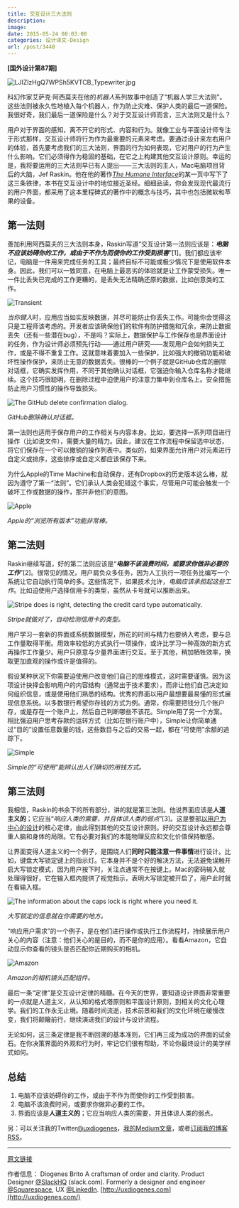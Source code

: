 ```yaml
---
title: 交互设计三大法则
description: 
image: 
date: 2015-05-24 00:03:00
categories: 设计译文-Design
url: /post/3440
---
```


**[国外设计第87期]**

![LJIZlzHgQ7WPSh5KVTCB_Typewriter.jpg](http://static1.squarespace.com/static/4ea1db0dd09ac4c7fce2d997/t/544f19a0e4b03cb72feca276/1414470054859/LJIZlzHgQ7WPSh5KVTCB_Typewriter.jpg)

科幻作家艾萨克·阿西莫夫在他的*机器人*系列故事中创造了“机器人学三大法则”。这些法则被永久性地植入每个机器人，作为防止灾难、保护人类的最后一道保险。我很好奇，我们最后一道保险是什么？对于交互设计师而言，三大法则又是什么？

用户对于界面的感知，离不开它的形式、内容和行为。就像工业与平面设计师专注于形式那样，交互设计师将行为作为最重要的元素来考虑。要通过设计来左右用户的体验，首先要考虑我们的三大法则，界面的行为如何表现，它对用户的行为产生什么影响。它们必须得作为稳固的基础，在它之上构建其他交互设计原则。幸运的是，我将要运用的三大法则早已有人提出——三大法则的主人，Mac电脑项目背后的大脑，Jef Raskin。他在他的著作[_The Humane Interface_](http://www.amazon.com/gp/product/0201379376?ie=UTF8&camp=213733&creative=393185&creativeASIN=0201379376&linkCode=shr&tag=httpuxdiogeco-20&=books&qid=1370915538&sr=1-1&keywords=the+human+interface)的某一页中写下了这三条铁律，本书在交互设计中的地位接近圣经。细细品读，你会发现现代最流行的用户界面，都采用了这本里程碑式的著作中的概念与技巧，其中也包括微软和苹果的设备。

## 第一法则

善加利用阿西莫夫的三大法则本身，Raskin写道“交互设计第一法则应该是：***电脑不应该妨碍你的工作，或由于不作为而使你的工作受到损害***”\[1\]。我们都应该牢记，电脑是一件用来完成任务的工具；最终目标不可能或极少情况下是使用软件本身。因此，我们可以一致同意，在电脑上最恶劣的体验就是让工作蒙受损失。唯一一件比丢失已完成的工作更糟的，是丢失无法精确还原的数据，比如创意类的工作。

![Transient](http://static1.squarespace.com/static/4ea1db0dd09ac4c7fce2d997/t/51fac345e4b07e1682eb97d2/1375388485785/)

*当你键入*时，应用应当如实反映数据，并尽可能防止你丢失工作。可能你会觉得这只是工程师该考虑的。开发者应该确保他们的软件有防护措施和冗余，来防止数据丢失（还有一些潜在bug），不是吗？实际上，数据保护与工作保存也是界面设计的任务，作为设计师必须预先行动——通过用户研究——发现用户会如何损失工作，或是不得不重复工作。这就意味着要加入一些保护，比如强大的撤销功能和破坏性操作保护，来防止无意的数据丢失。很棒的一个例子就是GitHub仓库的删除对话框，它确实发挥作用，不同于其他确认对话框，它强迫你输入仓库名称才能继续。这个技巧很聪明，在删除过程中迫使用户的注意力集中到仓库名上。安全措施防止用户习惯性的操作导致损失。

![The GitHub delete confirmation dialog.](http://static1.squarespace.com/static/4ea1db0dd09ac4c7fce2d997/t/521d568ce4b06c048992c944/1377654415176/Screen-Shot-2013-06-11-at-12.21.00-AM.png)

*GitHub删除确认对话框。*

第一法则也适用于保存用户的工作相关与内容本身。比如，要选择一系列项目进行操作（比如说文件），需要大量的精力。因此，建议在工作流程中保留选中状态，将它们保存在一个可以撤销的操作列表中。类似的，如果界面允许用户对元素进行自定义或排序，这些排序或自定义都应该保存下来。

为什么Apple的Time Machine和自动保存，还有Dropbox的历史版本这么棒，就因为遵守了第一“法则”。它们承认人类会犯错这个事实，尽管用户可能会触发一个破坏工作或数据的操作，那并非他们的意图。

![Apple](http://static1.squarespace.com/static/4ea1db0dd09ac4c7fce2d997/t/521d58c1e4b04aa483257d4b/1377654978068/HT4753-Auto_Save_Versions_Summary-001-en.png)

*Apple的“浏览所有版本”功能非常棒。*

## 第二法则

Raskin继续写道，好的第二法则应该是“***电脑不该浪费时间，或要求你做非必要的工作***”\[2\]。很常见的情况，用户肩负众多任务，因为人工执行一项任务比编写一个系统让它自动执行简单的多。这些情况下，如果技术允许，*电脑应该承担起这些工作*。比如迫使用户选择信用卡的类型，虽然从卡号就可以推断出来。

![Stripe does is right, detecting the credit card type automatically.](http://static1.squarespace.com/static/4ea1db0dd09ac4c7fce2d997/t/521d59b2e4b01563390384d1/1377655223351/Screen+Shot+2013-08-27+at+9.59.28+PM.png)

*Stripe就做对了，自动检测信用卡的类型。*

用户学习一套新的界面或系统数据模型，所花的时间与精力也要纳入考虑，要与总工作量取得平衡。用效率较低的方式执行一项操作，或许比学习一种高效的新方式再操作工作量少。用户只原意与少量界面进行交互。至于其他，稍加牺牲效率，换取更加直观的操作或许是值得的。

假设某种状况下你需要迫使用户改变他们自己的思维模式，这时需要谨慎。因为这项设计抉择会影响用户的内容结构（通常出于技术要求），而非让他们自己决定如何组织信息，或是使用他们熟悉的结构。优秀的界面以用户最想要最易懂的形式展现信息系统。以多数银行希望你存钱的方式为例。通常，你需要把钱分几个账户存，或是存在一个账户上，然后自己判断哪些不该花。Simple用了另一个方案。相比强迫用户思考存款的运转方式（比如在银行账户中），Simple让你简单通过“目的”设置任意数量的钱，这些数目与之后的交易一起，都在“可使用”余额的追踪下。

![Simple](http://static1.squarespace.com/static/4ea1db0dd09ac4c7fce2d997/t/521d5a6ae4b06773c216c03b/1377655407403/Screen+Shot+2013-08-27+at+10.02.47+PM.png)

*Simple的“可使用”能辨认出人们确切的用钱方式。*

## 第三法则

我相信，Raskin的书余下的所有部分，讲的就是第三法则。他说界面应该是**人道主义的**；它应当“*响应人类的需要，并且体谅人类的弱点*”\[3\]。这是整部[以用户为中心的设计](http://www.ted.com/talks/david_kelley_on_human_centered_design.html)的核心定律，由此得到其他的交互设计原则。好的交互设计永远都会尊重人脑和身体的局限。它有必要对我们的本能物理反应和文化价值保持敏感。

让界面变得人道主义的一个例子，是围绕人们**同时只能注意一件事情**进行设计。比如，键盘大写锁定键上的指示灯。它本身并不是个好的解决方法，无法避免误触开启大写锁定模式，因为用户按下时，关注点通常不在按键上。Mac的密码输入就处理得很好，它在输入框内提供了视觉指示，表明大写锁定被开启了，用户此时就在看输入框。

![The information about the caps lock is right where you need it.](http://static1.squarespace.com/static/4ea1db0dd09ac4c7fce2d997/t/521d5cf2e4b038637b3b043e/1377656052703/Screen+Shot+2013-08-27+at+10.13.04+PM.png)

*大写锁定的信息就在你需要的地方。*

“响应用户需求”的一个例子，是在他们进行操作或执行工作流程时，持续展示用户关心的内容（注意：他们关心的是目的，而不是你的应用）。看看Amazon，它自动显示你查看的镜头是否匹配你近期购买的相机。

![Amazon](http://static1.squarespace.com/static/4ea1db0dd09ac4c7fce2d997/t/544f16fce4b0fb9ceface316/1414469373043/Amazon%27s+camera+lens+compatibility+widget)

*Amazon的相机镜头匹配组件。*

最后一条“定律”是交互设计定律的精髓。在今天的世界，要知道设计界面非常重要的一点就是人道主义，从认知的格式塔原则和平面设计原则，到相关的文化心理学。我们的工作永无止境。随着时间流逝，技术前景和我们的文化环境在缓慢改变，我们将颠簸前行，继续演进我们的设计与设计流程。

无论如何，这三条定律是我不断回溯的基本准则，它们再三成为成功的界面的试金石。在你决策界面的外观和行为时，牢记它们很有帮助，不论你最终设计的美学样式如何。

## 总结

1. 电脑不应该妨碍你的工作，或由于不作为而使你的工作受到损害。
2. 电脑不该浪费时间，或要求你做非必要的工作。
3. 界面应该是**人道主义的**；它应当响应人类的需要，并且体谅人类的弱点。

另：可以关注我的Twitter[@uxdiogenes](https://twitter.com/intent/user?screen_name=uxdiogenes)，[我的Medium文章](https://medium.com/@uxdiogenes)，或者[订阅我的博客RSS](http://uxdiogenes.com/?format=rss)。

---

[原文链接](https://diogenes.squarespace.com/blog/the-three-laws-of-interaction-design)

作者信息：
Diogenes Brito
A craftsman of order and clarity. Product Designer [@SlackHQ](http://twitter.com/SlackHQ) (slack.com). Formerly a designer and engineer [@Squarespace](http://twitter.com/Squarespace), UX [@LinkedIn](http://twitter.com/LinkedIn). [http://uxdiogenes.com](http://uxdiogenes.com/)